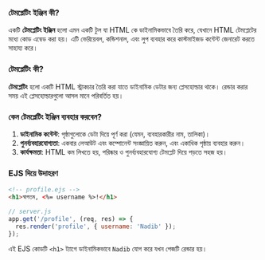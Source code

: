 

### টেমপ্লেটিং ইঞ্জিন কী?
একটি **টেমপ্লেটিং ইঞ্জিন** হলো এমন একটি টুল যা HTML কে ডাইনামিকভাবে তৈরি করে, যেখানে HTML টেমপ্লেটের মধ্যে কোড এম্বেড করা হয়। এটি ভেরিয়েবল, কন্ডিশনাল, এবং লুপ ব্যবহার করে কাস্টমাইজড কন্টেন্ট জেনারেট করতে সাহায্য করে।

### টেমপ্লেটিং কী?
**টেমপ্লেটিং** হলো একটি HTML স্ট্রাকচার তৈরি করা যাতে ডাইনামিক ডেটার জন্য প্লেসহোল্ডার থাকে। রেন্ডার করার সময় এই প্লেসহোল্ডারগুলো আসল মানে পরিবর্তিত হয়।

### কেন টেমপ্লেটিং ইঞ্জিন ব্যবহার করবেন?
1. **ডাইনামিক কন্টেন্ট**: পৃষ্ঠাগুলোকে ডেটা দিয়ে পূর্ণ করা (যেমন, ব্যবহারকারীর নাম, তালিকা)।
2. **পুনর্ব্যবহারযোগ্যতা**: একবার লেআউট এবং কম্পোনেন্ট সংজ্ঞায়িত করুন, এবং একাধিক পৃষ্ঠায় ব্যবহার করুন।
3. **কার্যক্ষমতা**: HTML কম লিখতে হয়, পরিষ্কার ও পুনর্ব্যবহারযোগ্য টেমপ্লেট দিয়ে পড়তে সহজ হয়।

### EJS দিয়ে উদাহরণ
```html
<!-- profile.ejs -->
<h1>স্বাগতম, <%= username %>!</h1>
```
```javascript
// server.js
app.get('/profile', (req, res) => {
  res.render('profile', { username: 'Nadib' });
});
```
এই EJS কোডটি `<h1>` ট্যাগে ডাইনামিকভাবে `Nadib` যোগ করে যখন পেজটি রেন্ডার হয়।
